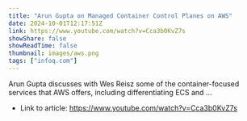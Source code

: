 ```yaml
---
title: "Arun Gupta on Managed Container Control Planes on AWS"
date: 2024-10-01T12:17:51Z
link: https://www.youtube.com/watch?v=Cca3b0KvZ7s
showShare: false
showReadTime: false
thumbnail: images/aws.png
tags: ["infoq.com"]
---
```

Arun Gupta discusses with Wes Reisz some of the container-focused services that AWS offers, including differentiating ECS and ...

- Link to article: https://www.youtube.com/watch?v=Cca3b0KvZ7s
